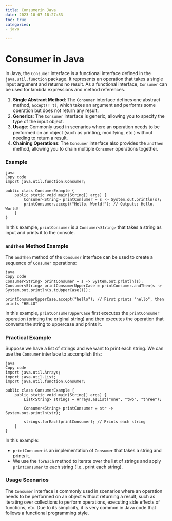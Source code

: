 ```yaml
---
title: Consumerin Java
date: 2023-10-07 18:27:33
toc: true  
categories:  
- java  

---
```


# Consumer in Java

In Java, the `Consumer` interface is a functional interface defined in the `java.util.function` package. It represents an operation that takes a single input argument and returns no result. As a functional interface, `Consumer` can be used for lambda expressions and method references.

1. **Single Abstract Method**: The `Consumer` interface defines one abstract method, `accept(T t)`, which takes an argument and performs some operation but does not return any result.
2. **Generics**: The `Consumer` interface is generic, allowing you to specify the type of the input object.
3. **Usage**: Commonly used in scenarios where an operation needs to be performed on an object (such as printing, modifying, etc.) without needing to return a result.
4. **Chaining Operations**: The `Consumer` interface also provides the `andThen` method, allowing you to chain multiple `Consumer` operations together.

### Example

```
java
Copy code
import java.util.function.Consumer;

public class ConsumerExample {
    public static void main(String[] args) {
        Consumer<String> printConsumer = s -> System.out.println(s);
        printConsumer.accept("Hello, World!"); // Outputs: Hello, World!
    }
}
```

In this example, `printConsumer` is a `Consumer<String>` that takes a string as input and prints it to the console.

### `andThen` Method Example

The `andThen` method of the `Consumer` interface can be used to create a sequence of `Consumer` operations:

```
java
Copy code
Consumer<String> printConsumer = s -> System.out.println(s);
Consumer<String> printConsumerUpperCase = printConsumer.andThen(s -> System.out.println(s.toUpperCase()));

printConsumerUpperCase.accept("hello"); // First prints "hello", then prints "HELLO"
```

In this example, `printConsumerUpperCase` first executes the `printConsumer` operation (printing the original string) and then executes the operation that converts the string to uppercase and prints it.

### Practical Example

Suppose we have a list of strings and we want to print each string. We can use the `Consumer` interface to accomplish this:

```
java
Copy code
import java.util.Arrays;
import java.util.List;
import java.util.function.Consumer;

public class ConsumerExample {
    public static void main(String[] args) {
        List<String> strings = Arrays.asList("one", "two", "three");

        Consumer<String> printConsumer = str -> System.out.println(str);
        
        strings.forEach(printConsumer); // Prints each string
    }
}
```

In this example:

- `printConsumer` is an implementation of `Consumer` that takes a string and prints it.
- We use the `forEach` method to iterate over the list of strings and apply `printConsumer` to each string (i.e., print each string).

### Usage Scenarios

The `Consumer` interface is commonly used in scenarios where an operation needs to be performed on an object without returning a result, such as iterating over collections to perform operations, executing side effects of functions, etc. Due to its simplicity, it is very common in Java code that follows a functional programming style.